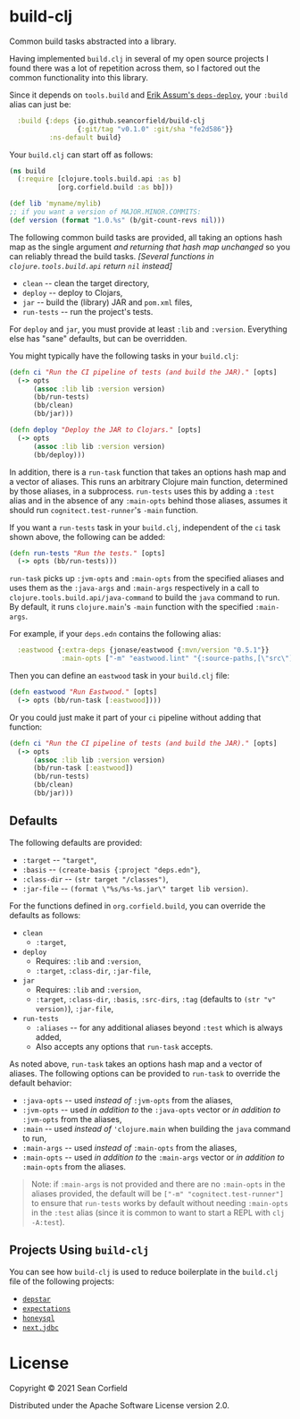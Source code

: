 # build-clj

Common build tasks abstracted into a library.

Having implemented `build.clj` in several of my open source projects
I found there was a lot of repetition across them, so I factored out
the common functionality into this library.

Since it depends on `tools.build` and
[Erik Assum's `deps-deploy`](https://github.com/slipset/deps-deploy),
your `:build` alias can just be:

```clojure
  :build {:deps {io.github.seancorfield/build-clj
                 {:git/tag "v0.1.0" :git/sha "fe2d586"}}
          :ns-default build}
```

Your `build.clj` can start off as follows:

```clojure
(ns build
  (:require [clojure.tools.build.api :as b]
            [org.corfield.build :as bb]))

(def lib 'myname/mylib)
;; if you want a version of MAJOR.MINOR.COMMITS:
(def version (format "1.0.%s" (b/git-count-revs nil)))
```

The following common build tasks are provided, all taking an options
hash map as the single argument _and returning that hash map unchanged_
so you can reliably thread the build tasks.
_[Several functions in `clojure.tools.build.api` return `nil` instead]_

* `clean`     -- clean the target directory,
* `deploy`    -- deploy to Clojars,
* `jar`       -- build the (library) JAR and `pom.xml` files,
* `run-tests` -- run the project's tests.

For `deploy` and `jar`, you must provide at least `:lib` and `:version`.
Everything else has "sane" defaults, but can be overridden.

You might typically have the following tasks in your `build.clj`:

```clojure
(defn ci "Run the CI pipeline of tests (and build the JAR)." [opts]
  (-> opts
      (assoc :lib lib :version version)
      (bb/run-tests)
      (bb/clean)
      (bb/jar)))

(defn deploy "Deploy the JAR to Clojars." [opts]
  (-> opts
      (assoc :lib lib :version version)
      (bb/deploy)))
```

In addition, there is a `run-task` function that takes an options hash
map and a vector of aliases. This runs an arbitrary Clojure main function,
determined by those aliases, in a subprocess. `run-tests` uses this by
adding a `:test` alias and in the absence of any `:main-opts` behind those
aliases, assumes it should run `cognitect.test-runner`'s `-main` function.

If you want a `run-tests` task in your `build.clj`, independent of the `ci`
task shown above, the following can be added:

```clojure
(defn run-tests "Run the tests." [opts]
  (-> opts (bb/run-tests)))
```

`run-task` picks up `:jvm-opts` and `:main-opts` from the specified aliases
and uses them as the `:java-args` and `:main-args` respectively in a call to
`clojure.tools.build.api/java-command` to build the `java` command to run.
By default, it runs `clojure.main`'s `-main` function with the specified
`:main-args`.

For example, if your `deps.edn` contains the following alias:

```clojure
  :eastwood {:extra-deps {jonase/eastwood {:mvn/version "0.5.1"}}
             :main-opts ["-m" "eastwood.lint" "{:source-paths,[\"src\"]}"]}
```

Then you can define an `eastwood` task in your `build.clj` file:

```clojure
(defn eastwood "Run Eastwood." [opts]
  (-> opts (bb/run-task [:eastwood])))
```

Or you could just make it part of your `ci` pipeline without adding that function:

```clojure
(defn ci "Run the CI pipeline of tests (and build the JAR)." [opts]
  (-> opts
      (assoc :lib lib :version version)
      (bb/run-task [:eastwood])
      (bb/run-tests)
      (bb/clean)
      (bb/jar)))
```

## Defaults

The following defaults are provided:

* `:target`    -- `"target"`,
* `:basis`     -- `(create-basis {:project "deps.edn"}`,
* `:class-dir` -- `(str target "/classes")`,
* `:jar-file`  -- `(format \"%s/%s-%s.jar\" target lib version)`.

For the functions defined in `org.corfield.build`, you can override
the defaults as follows:

* `clean`
  * `:target`,
* `deploy`
  * Requires: `:lib` and `:version`,
  * `:target`, `:class-dir`, `:jar-file`,
* `jar`
  * Requires: `:lib` and `:version`,
  * `:target`, `:class-dir`, `:basis`, `:src-dirs`, `:tag` (defaults to `(str "v" version)`), `:jar-file`,
* `run-tests`
  * `:aliases` -- for any additional aliases beyond `:test` which is always added,
  * Also accepts any options that `run-task` accepts.

As noted above, `run-task` takes an options hash map and a vector of aliases.
The following options can be provided to `run-task` to override the default
behavior:

* `:java-opts` -- used _instead of_ `:jvm-opts` from the aliases,
* `:jvm-opts`  -- used _in addition to_ the `:java-opts` vector or _in addition to_ `:jvm-opts` from the aliases,
* `:main`      -- used _instead of_ `'clojure.main` when building the `java` command to run,
* `:main-args` -- used _instead of_ `:main-opts` from the aliases,
* `:main-opts` -- used _in addition to_ the `:main-args` vector or _in addition to_ `:main-opts` from the aliases.

> Note: if `:main-args` is not provided and there are no `:main-opts` in the aliases provided, the default will be `["-m" "cognitect.test-runner"]` to ensure that `run-tests` works by default without needing `:main-opts` in the `:test` alias (since it is common to want to start a REPL with `clj -A:test`).

## Projects Using `build-clj`

You can see how `build-clj` is used to reduce boilerplate in the
`build.clj` file of the following projects:

* [`depstar`](https://github.com/seancorfield/depstar/blob/develop/build.clj)
* [`expectations`](https://github.com/clojure-expectations/clojure-test/blob/develop/build.clj)
* [`honeysql`](https://github.com/seancorfield/honeysql/blob/develop/build.clj)
* [`next.jdbc`](https://github.com/seancorfield/next-jdbc/blob/develop/build.clj)

# License

Copyright © 2021 Sean Corfield

Distributed under the Apache Software License version 2.0.
